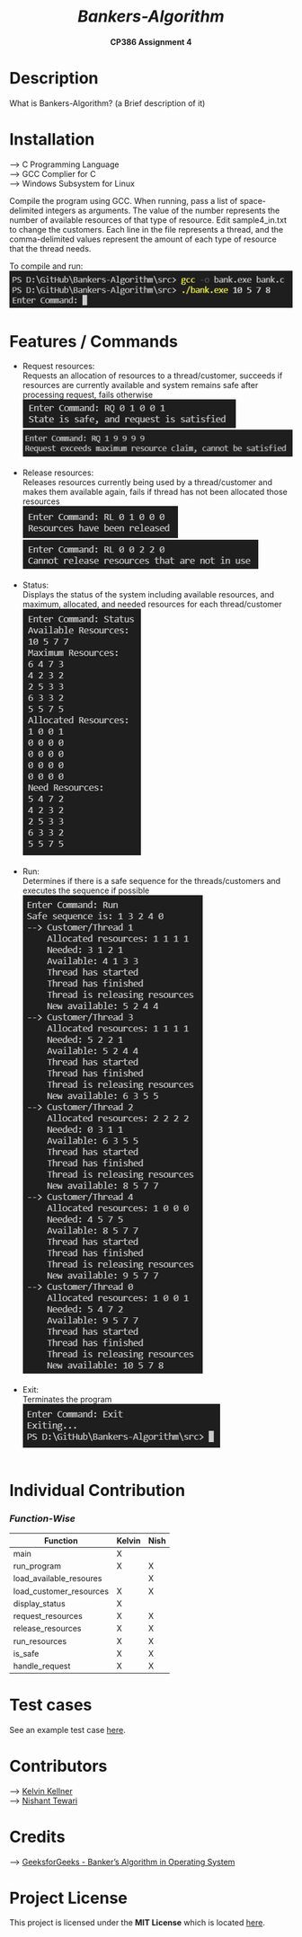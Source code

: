 _<h1 align= "center">Bankers-Algorithm</h1>_

<h4 align= "center">CP386 Assignment 4</h4>

# Description

What is Bankers-Algorithm? (a Brief description of it)

# Installation

--> C Programming Language<br/>
--> GCC Complier for C<br/>
--> Windows Subsystem for Linux<br/>

Compile the program using GCC. When running, pass a list of space-delimited integers as arguments.
The value of the number represents the number of available resources of that type of resource.
Edit sample4_in.txt to change the customers. Each line in the file represents a thread,
and the comma-delimited values represent the amount of each type of resource that the thread needs.

To compile and run:<br/>
<img src="./img/ss_1.png" alt="screenshot of compiling and running the program" /><br/>

# Features / Commands

- Request resources:<br/>
  Requests an allocation of resources to a thread/customer, succeeds if resources are currently available and system remains safe after processing request, fails otherwise<br/>
  <img src="./img/ss_2.png" alt="screenshot of requesting resources successfully" /><br/>
  <img src="./img/ss_3.png" alt="screenshot of request for resources failing" /><br/>
  <br/>
- Release resources:<br/>
  Releases resources currently being used by a thread/customer and makes them available again, fails if thread has not been allocated those resources<br/>
  <img src="./img/ss_4.png" alt="screenshot of releasing resources successfully" /><br/>
  <img src="./img/ss_5.png" alt="screenshot of request to release resources failing" /><br/>
  <br/>
- Status:<br/>
  Displays the status of the system including available resources, and maximum, allocated, and needed resources for each thread/customer<br/>
  <img src="./img/ss_6.png" alt="screenshot of displaying status of the system" /><br/>
  <br/>
- Run:<br/>
  Determines if there is a safe sequence for the threads/customers and executes the sequence if possible<br/>
  <img src="./img/ss_7.png" alt="screenshot of running the processes" /><br/>
  <br/>
- Exit:<br/>
  Terminates the program<br/>
  <img src="./img/ss_8.png" alt="screenshot of exiting the program" /><br/>
  <br/>

# Individual Contribution

### _Function-Wise_

| Function                | Kelvin  | Nish  |
| ----------------------- | ------  | ----- |
| main                    |    X    |       |
| run_program             |    X    |   X   |
| load_available_resoures |         |   X   |
| load_customer_resources |    X    |   X   |
| display_status          |    X    |       |
| request_resources       |    X    |   X   |
| release_resources       |    X    |   X   |
| run_resources           |    X    |   X   |
| is_safe                 |    X    |   X   |
| handle_request          |    X    |   X   |

# Test cases

See an example test case [here](https://github.com/kelvinkellner/Bankers-Algorithm/blob/main/img/sample_output.md).

# Contributors

--> [Kelvin Kellner](https://github.com/kelvinkellner)<br/>
--> [Nishant Tewari](https://github.com/XSilviaX)<br/>

# Credits

--> [GeeksforGeeks - Banker’s Algorithm in Operating System](https://www.geeksforgeeks.org/bankers-algorithm-in-operating-system-2/)<br/>

# Project License

This project is licensed under the **MIT License** which is located [here](https://github.com/kelvinkellner/Bankers-Algorithm/blob/51cdac26b261e5d1328c41437b065f31d17f4da9/LICENSE).
